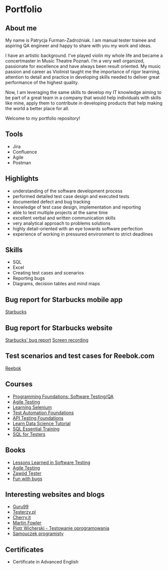 # Portfolio
## About me
<p>My name is Patrycja Furman-Zadrożniak. I am manual tester trainee and aspiring QA engineer and happy to share with you my work and ideas.</p>
<p>I have an artistic background. I've played violin my whole life and became a concertmaster in Music Theatre Poznań. I’m a very well organized, passionate for excellence and have always been result oriented. My music passion and career as Violinist taught me the importance of rigor learning, attention to detail and practice in developing skills needed to deliver great performance of the highest quality.</p>
<p>Now, I am leveraging the same skills to develop my IT knowledge aiming to be part of a great team in a company that would help individuals with skills like mine, apply them to contribute in developing products that help making the world a better place for all.</p>
<p>Welcome to my portfolio repository!</p>


## Tools
- Jira
- Confluence
- Agile
- Postman

## Highlights
- understanding of the software development process
- performed detailed test case design and executed tests
- documented defect and bug tracking
- knowledge of test case design, implementation and reporting
- able to test multiple projects at the same time
- excellent verbal and written communication skills
- very analytical approach to problems solutions
- highly detail-oriented with an eye towards software perfection
- experience of working in pressured environment to strict deadlines

## Skills
- SQL
- Excel
- Creating test cases and scenarios
- Reporting bugs
- Diagrams, decision tables and mind maps

## Bug report for Starbucks mobile app
[Starbucks](https://drive.google.com/file/d/1Y5pbOIg7d_7JIY6ECLXbXMP8uOgQ4QlI/view?usp=sharing)

## Bug report for Starbucks website
[Starbucks' bug report](https://drive.google.com/file/d/1ohzUs2YyE7Y64ZH40XG2Tdeure-EKn4e/view?usp=sharing)
[Screen recording](https://drive.google.com/file/d/15wg7qRFWxLxSnDjl9UCE8bOak0ToWBem/view?usp=sharing)

## Test scenarios and test cases for Reebok.com
[Reebok](https://drive.google.com/file/d/1aDClAmMXHrz1GYtTgKmPHMJbVBAeJ60f/view?usp=sharing)

## Courses
- [Programming Foundations: Software Testing/QA](https://www.linkedin.com/learning/programming-foundations-software-testing-qa/set-the-standard-with-quality-assurance-qa)
- [Agile Testing](https://www.linkedin.com/learning/agile-testing-2/uplevel-with-agile-testing)
- [Learning Selenium](https://www.linkedin.com/learning/learning-selenium/welcome)
- [Test Automation Foundations](https://www.linkedin.com/learning/test-automation-foundations/build-a-foundation-of-test-automation)
- [API Testing Foundations](https://www.linkedin.com/learning/api-testing-foundations/stand-out-as-an-api-tester)
- [Learn Data Science Tutorial](https://www.youtube.com/watch?v=ua-CiDNNj30)
- [SQL Essential Training](https://www.linkedin.com/learning/sql-essential-training-3/understanding-sql)
- [SQL for Testers](https://www.linkedin.com/learning/sql-for-testers/dive-deep-into-quality)

## Books
- [Lessons Learned in Software Testing](https://books.google.pl/books/about/Lessons_Learned_in_Software_Testing.html?id=byZmT73R1a8C&redir_esc=y)
- [Agile Testing](https://books.google.pl/books/about/Agile_Testing.html?id=68_lhPvoKS8C&redir_esc=y)
- [Zawód Tester](https://ksiegarnia.pwn.pl/Zawod-tester.-Od-decyzji-do-zdobycia-doswiadczenia,743423772,p.html)
- [Fun with bugs](https://www.funwithbugs.com/store/)

## Interesting websites and blogs
- [Guru99](https://www.guru99.com/)
- [Testerzy.pl](https://testerzy.pl/)
- [Cherry.it](http://cherry-it.pl/)
- [Martin Fowler](https://martinfowler.com/)
- [Piotr Wicherski - Testowanie oprogramowania](https://pwicherski.gitbook.io/testowanie-oprogramowania/)
- [Samouczek programisty](https://www.samouczekprogramisty.pl/)

## Certificates
- Certificate in Advanced English
